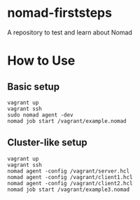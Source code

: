 # nomad-firststeps
A repository to test and learn about Nomad

# How to Use

## Basic setup

    vagrant up
    vagrant ssh
    sudo nomad agent -dev
    nomad job start /vagrant/example.nomad

## Cluster-like setup

    vagrant up
    vagrant ssh
    nomad agent -config /vagrant/server.hcl
    nomad agent -config /vagrant/client1.hcl
    nomad agent -config /vagrant/client2.hcl
    nomad job start /vagrant/example3.nomad


